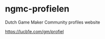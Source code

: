 ngmc-profielen
==============

Dutch Game Maker Community profiles website

https://lucb1e.com/gm/profiel